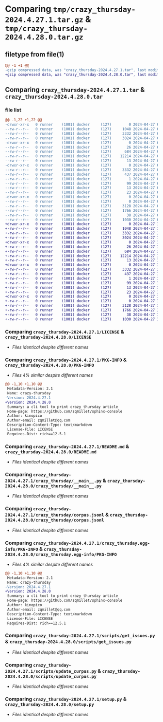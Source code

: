 # Comparing `tmp/crazy_thursday-2024.4.27.1.tar.gz` & `tmp/crazy_thursday-2024.4.28.0.tar.gz`

## filetype from file(1)

```diff
@@ -1 +1 @@
-gzip compressed data, was "crazy_thursday-2024.4.27.1.tar", last modified: Sat Apr 27 05:28:10 2024, max compression
+gzip compressed data, was "crazy_thursday-2024.4.28.0.tar", last modified: Sat Apr 27 17:27:15 2024, max compression
```

## Comparing `crazy_thursday-2024.4.27.1.tar` & `crazy_thursday-2024.4.28.0.tar`

### file list

```diff
@@ -1,22 +1,22 @@
-drwxr-xr-x   0 runner    (1001) docker     (127)        0 2024-04-27 05:28:10.713001 crazy_thursday-2024.4.27.1/
--rw-r--r--   0 runner    (1001) docker     (127)     1048 2024-04-27 05:28:03.000000 crazy_thursday-2024.4.27.1/LICENSE
--rw-r--r--   0 runner    (1001) docker     (127)     3332 2024-04-27 05:28:10.709001 crazy_thursday-2024.4.27.1/PKG-INFO
--rw-r--r--   0 runner    (1001) docker     (127)     3024 2024-04-27 05:28:03.000000 crazy_thursday-2024.4.27.1/README.md
-drwxr-xr-x   0 runner    (1001) docker     (127)        0 2024-04-27 05:28:10.709001 crazy_thursday-2024.4.27.1/crazy_thursday/
--rw-r--r--   0 runner    (1001) docker     (127)       26 2024-04-27 05:28:06.000000 crazy_thursday-2024.4.27.1/crazy_thursday/__init__.py
--rw-r--r--   0 runner    (1001) docker     (127)      684 2024-04-27 05:28:03.000000 crazy_thursday-2024.4.27.1/crazy_thursday/__main__.py
--rw-r--r--   0 runner    (1001) docker     (127)    12214 2024-04-27 05:28:06.000000 crazy_thursday-2024.4.27.1/crazy_thursday/corpus.jsonl
--rw-r--r--   0 runner    (1001) docker     (127)       13 2024-04-27 05:28:03.000000 crazy_thursday-2024.4.27.1/crazy_thursday/requirements.txt
-drwxr-xr-x   0 runner    (1001) docker     (127)        0 2024-04-27 05:28:10.709001 crazy_thursday-2024.4.27.1/crazy_thursday.egg-info/
--rw-r--r--   0 runner    (1001) docker     (127)     3332 2024-04-27 05:28:10.000000 crazy_thursday-2024.4.27.1/crazy_thursday.egg-info/PKG-INFO
--rw-r--r--   0 runner    (1001) docker     (127)      437 2024-04-27 05:28:10.000000 crazy_thursday-2024.4.27.1/crazy_thursday.egg-info/SOURCES.txt
--rw-r--r--   0 runner    (1001) docker     (127)        1 2024-04-27 05:28:10.000000 crazy_thursday-2024.4.27.1/crazy_thursday.egg-info/dependency_links.txt
--rw-r--r--   0 runner    (1001) docker     (127)       99 2024-04-27 05:28:10.000000 crazy_thursday-2024.4.27.1/crazy_thursday.egg-info/entry_points.txt
--rw-r--r--   0 runner    (1001) docker     (127)       13 2024-04-27 05:28:10.000000 crazy_thursday-2024.4.27.1/crazy_thursday.egg-info/requires.txt
--rw-r--r--   0 runner    (1001) docker     (127)       23 2024-04-27 05:28:10.000000 crazy_thursday-2024.4.27.1/crazy_thursday.egg-info/top_level.txt
-drwxr-xr-x   0 runner    (1001) docker     (127)        0 2024-04-27 05:28:10.709001 crazy_thursday-2024.4.27.1/scripts/
--rw-r--r--   0 runner    (1001) docker     (127)        0 2024-04-27 05:28:03.000000 crazy_thursday-2024.4.27.1/scripts/__init__.py
--rw-r--r--   0 runner    (1001) docker     (127)     3128 2024-04-27 05:28:03.000000 crazy_thursday-2024.4.27.1/scripts/get_issues.py
--rw-r--r--   0 runner    (1001) docker     (127)     1766 2024-04-27 05:28:03.000000 crazy_thursday-2024.4.27.1/scripts/update_curpus.py
--rw-r--r--   0 runner    (1001) docker     (127)       38 2024-04-27 05:28:10.713001 crazy_thursday-2024.4.27.1/setup.cfg
--rw-r--r--   0 runner    (1001) docker     (127)     1030 2024-04-27 05:28:03.000000 crazy_thursday-2024.4.27.1/setup.py
+drwxr-xr-x   0 runner    (1001) docker     (127)        0 2024-04-27 17:27:15.052312 crazy_thursday-2024.4.28.0/
+-rw-r--r--   0 runner    (1001) docker     (127)     1048 2024-04-27 17:27:07.000000 crazy_thursday-2024.4.28.0/LICENSE
+-rw-r--r--   0 runner    (1001) docker     (127)     3332 2024-04-27 17:27:15.052312 crazy_thursday-2024.4.28.0/PKG-INFO
+-rw-r--r--   0 runner    (1001) docker     (127)     3024 2024-04-27 17:27:07.000000 crazy_thursday-2024.4.28.0/README.md
+drwxr-xr-x   0 runner    (1001) docker     (127)        0 2024-04-27 17:27:15.052312 crazy_thursday-2024.4.28.0/crazy_thursday/
+-rw-r--r--   0 runner    (1001) docker     (127)       26 2024-04-27 17:27:11.000000 crazy_thursday-2024.4.28.0/crazy_thursday/__init__.py
+-rw-r--r--   0 runner    (1001) docker     (127)      684 2024-04-27 17:27:07.000000 crazy_thursday-2024.4.28.0/crazy_thursday/__main__.py
+-rw-r--r--   0 runner    (1001) docker     (127)    12214 2024-04-27 17:27:11.000000 crazy_thursday-2024.4.28.0/crazy_thursday/corpus.jsonl
+-rw-r--r--   0 runner    (1001) docker     (127)       13 2024-04-27 17:27:07.000000 crazy_thursday-2024.4.28.0/crazy_thursday/requirements.txt
+drwxr-xr-x   0 runner    (1001) docker     (127)        0 2024-04-27 17:27:15.052312 crazy_thursday-2024.4.28.0/crazy_thursday.egg-info/
+-rw-r--r--   0 runner    (1001) docker     (127)     3332 2024-04-27 17:27:15.000000 crazy_thursday-2024.4.28.0/crazy_thursday.egg-info/PKG-INFO
+-rw-r--r--   0 runner    (1001) docker     (127)      437 2024-04-27 17:27:15.000000 crazy_thursday-2024.4.28.0/crazy_thursday.egg-info/SOURCES.txt
+-rw-r--r--   0 runner    (1001) docker     (127)        1 2024-04-27 17:27:15.000000 crazy_thursday-2024.4.28.0/crazy_thursday.egg-info/dependency_links.txt
+-rw-r--r--   0 runner    (1001) docker     (127)       99 2024-04-27 17:27:15.000000 crazy_thursday-2024.4.28.0/crazy_thursday.egg-info/entry_points.txt
+-rw-r--r--   0 runner    (1001) docker     (127)       13 2024-04-27 17:27:15.000000 crazy_thursday-2024.4.28.0/crazy_thursday.egg-info/requires.txt
+-rw-r--r--   0 runner    (1001) docker     (127)       23 2024-04-27 17:27:15.000000 crazy_thursday-2024.4.28.0/crazy_thursday.egg-info/top_level.txt
+drwxr-xr-x   0 runner    (1001) docker     (127)        0 2024-04-27 17:27:15.052312 crazy_thursday-2024.4.28.0/scripts/
+-rw-r--r--   0 runner    (1001) docker     (127)        0 2024-04-27 17:27:07.000000 crazy_thursday-2024.4.28.0/scripts/__init__.py
+-rw-r--r--   0 runner    (1001) docker     (127)     3128 2024-04-27 17:27:07.000000 crazy_thursday-2024.4.28.0/scripts/get_issues.py
+-rw-r--r--   0 runner    (1001) docker     (127)     1766 2024-04-27 17:27:07.000000 crazy_thursday-2024.4.28.0/scripts/update_curpus.py
+-rw-r--r--   0 runner    (1001) docker     (127)       38 2024-04-27 17:27:15.052312 crazy_thursday-2024.4.28.0/setup.cfg
+-rw-r--r--   0 runner    (1001) docker     (127)     1030 2024-04-27 17:27:07.000000 crazy_thursday-2024.4.28.0/setup.py
```

### Comparing `crazy_thursday-2024.4.27.1/LICENSE` & `crazy_thursday-2024.4.28.0/LICENSE`

 * *Files identical despite different names*

### Comparing `crazy_thursday-2024.4.27.1/PKG-INFO` & `crazy_thursday-2024.4.28.0/PKG-INFO`

 * *Files 4% similar despite different names*

```diff
@@ -1,10 +1,10 @@
 Metadata-Version: 2.1
 Name: crazy-thursday
-Version: 2024.4.27.1
+Version: 2024.4.28.0
 Summary: a cli tool to print crazy thursday article
 Home-page: https://github.com/zqmillet/sphinx-console
 Author: kinopico
 Author-email: zqmillet@qq.com
 Description-Content-Type: text/markdown
 License-File: LICENSE
 Requires-Dist: rich==12.5.1
```

### Comparing `crazy_thursday-2024.4.27.1/README.md` & `crazy_thursday-2024.4.28.0/README.md`

 * *Files identical despite different names*

### Comparing `crazy_thursday-2024.4.27.1/crazy_thursday/__main__.py` & `crazy_thursday-2024.4.28.0/crazy_thursday/__main__.py`

 * *Files identical despite different names*

### Comparing `crazy_thursday-2024.4.27.1/crazy_thursday/corpus.jsonl` & `crazy_thursday-2024.4.28.0/crazy_thursday/corpus.jsonl`

 * *Files identical despite different names*

### Comparing `crazy_thursday-2024.4.27.1/crazy_thursday.egg-info/PKG-INFO` & `crazy_thursday-2024.4.28.0/crazy_thursday.egg-info/PKG-INFO`

 * *Files 4% similar despite different names*

```diff
@@ -1,10 +1,10 @@
 Metadata-Version: 2.1
 Name: crazy-thursday
-Version: 2024.4.27.1
+Version: 2024.4.28.0
 Summary: a cli tool to print crazy thursday article
 Home-page: https://github.com/zqmillet/sphinx-console
 Author: kinopico
 Author-email: zqmillet@qq.com
 Description-Content-Type: text/markdown
 License-File: LICENSE
 Requires-Dist: rich==12.5.1
```

### Comparing `crazy_thursday-2024.4.27.1/scripts/get_issues.py` & `crazy_thursday-2024.4.28.0/scripts/get_issues.py`

 * *Files identical despite different names*

### Comparing `crazy_thursday-2024.4.27.1/scripts/update_curpus.py` & `crazy_thursday-2024.4.28.0/scripts/update_curpus.py`

 * *Files identical despite different names*

### Comparing `crazy_thursday-2024.4.27.1/setup.py` & `crazy_thursday-2024.4.28.0/setup.py`

 * *Files identical despite different names*

